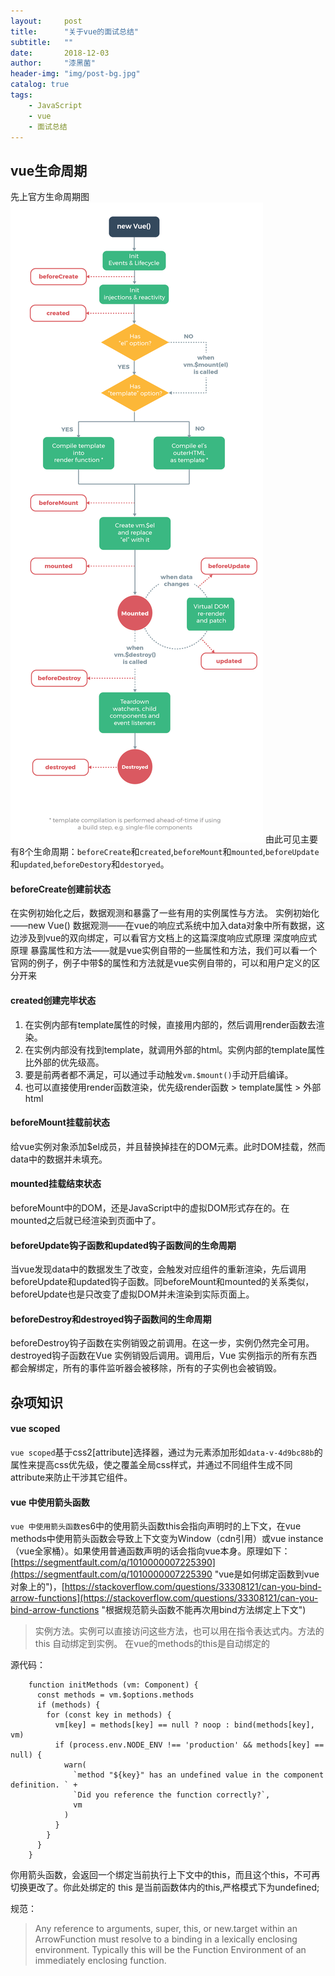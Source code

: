 ```yaml
---
layout:     post
title:      "关于vue的面试总结"
subtitle:   ""
date:       2018-12-03
author:     "漆黑菌"
header-img: "img/post-bg.jpg"
catalog: true
tags:
    - JavaScript
    - vue
    - 面试总结
---
```


## vue生命周期
先上官方生命周期图![vue2.0生命周期图](/images/2018-12-03/lifecycle.png "vue2.0生命周期图")
由此可见主要有8个生命周期：`beforeCreate`和`created`,`beforeMount`和`mounted`,`beforeUpdate`和`updated`,`beforeDestory`和`destoryed`。

#### beforeCreate创建前状态
在实例初始化之后，数据观测和暴露了一些有用的实例属性与方法。
实例初始化——new Vue()
数据观测——在vue的响应式系统中加入data对象中所有数据，这边涉及到vue的双向绑定，可以看官方文档上的这篇深度响应式原理
深度响应式原理
暴露属性和方法——就是vue实例自带的一些属性和方法，我们可以看一个官网的例子，例子中带$的属性和方法就是vue实例自带的，可以和用户定义的区分开来

#### created创建完毕状态
1. 在实例内部有template属性的时候，直接用内部的，然后调用render函数去渲染。
2. 在实例内部没有找到template，就调用外部的html。实例内部的template属性比外部的优先级高。
3. 要是前两者都不满足，可以通过手动触发`vm.$mount()`手动开启编译。
4. 也可以直接使用render函数渲染，优先级render函数 > template属性 > 外部html

#### beforeMount挂载前状态
给vue实例对象添加$el成员，并且替换掉挂在的DOM元素。此时DOM挂载，然而data中的数据并未填充。

#### mounted挂载结束状态
beforeMount中的DOM，还是JavaScript中的虚拟DOM形式存在的。在mounted之后就已经渲染到页面中了。

#### beforeUpdate钩子函数和updated钩子函数间的生命周期
当vue发现data中的数据发生了改变，会触发对应组件的重新渲染，先后调用beforeUpdate和updated钩子函数。同beforeMount和mounted的关系类似，beforeUpdate也是只改变了虚拟DOM并未渲染到实际页面上。

#### beforeDestroy和destroyed钩子函数间的生命周期
beforeDestroy钩子函数在实例销毁之前调用。在这一步，实例仍然完全可用。
destroyed钩子函数在Vue 实例销毁后调用。调用后，Vue 实例指示的所有东西都会解绑定，所有的事件监听器会被移除，所有的子实例也会被销毁。

## 杂项知识
#### vue scoped
`vue scoped`基于css2[attribute]选择器，通过为元素添加形如`data-v-4d9bc88b`的属性来提高css优先级，使之覆盖全局css样式，并通过不同组件生成不同attribute来防止干涉其它组件。

#### vue 中使用箭头函数
`vue 中使用箭头函数`es6中的使用箭头函数this会指向声明时的上下文，在vue methods中使用箭头函数会导致上下文变为Window（cdn引用）或vue instance（vue全家桶）。如果使用普通函数声明的话会指向vue本身。原理如下：[https://segmentfault.com/q/1010000007225390](https://segmentfault.com/q/1010000007225390 "vue是如何绑定函数到vue对象上的")，[https://stackoverflow.com/questions/33308121/can-you-bind-arrow-functions](https://stackoverflow.com/questions/33308121/can-you-bind-arrow-functions "根据规范箭头函数不能再次用bind方法绑定上下文")

> 实例方法。实例可以直接访问这些方法，也可以用在指令表达式内。方法的 this 自动绑定到实例。
在vue的methods的this是自动绑定的

源代码：

```
    function initMethods (vm: Component) {
      const methods = vm.$options.methods
      if (methods) {
        for (const key in methods) {
          vm[key] = methods[key] == null ? noop : bind(methods[key], vm)
          if (process.env.NODE_ENV !== 'production' && methods[key] == null) {
            warn(
              `method "${key}" has an undefined value in the component definition. ` +
              `Did you reference the function correctly?`,
              vm
            )
          }
        }
      }
    }
```
你用箭头函数，会返回一个绑定当前执行上下文中的this，而且这个this，不可再切换更改了。你此处绑定的 this 是当前函数体内的this,严格模式下为undefined;


规范：
> Any reference to arguments, super, this, or new.target within an ArrowFunction must resolve to a binding in a lexically enclosing environment. Typically this will be the Function Environment of an immediately enclosing function.

